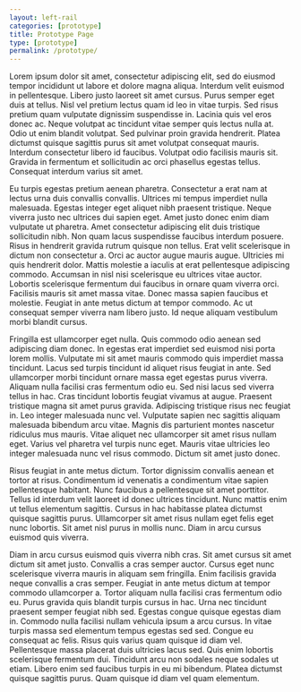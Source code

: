 ```yaml
---
layout: left-rail
categories: [prototype]
title: Prototype Page
type: [prototype]
permalink: /prototype/
---
```

Lorem ipsum dolor sit amet, consectetur adipiscing elit, sed do eiusmod tempor incididunt ut labore et dolore magna aliqua. Interdum velit euismod in pellentesque. Libero justo laoreet sit amet cursus. Purus semper eget duis at tellus. Nisl vel pretium lectus quam id leo in vitae turpis. Sed risus pretium quam vulputate dignissim suspendisse in. Lacinia quis vel eros donec ac. Neque volutpat ac tincidunt vitae semper quis lectus nulla at. Odio ut enim blandit volutpat. Sed pulvinar proin gravida hendrerit. Platea dictumst quisque sagittis purus sit amet volutpat consequat mauris. Interdum consectetur libero id faucibus. Volutpat odio facilisis mauris sit. Gravida in fermentum et sollicitudin ac orci phasellus egestas tellus. Consequat interdum varius sit amet.

Eu turpis egestas pretium aenean pharetra. Consectetur a erat nam at lectus urna duis convallis convallis. Ultrices mi tempus imperdiet nulla malesuada. Egestas integer eget aliquet nibh praesent tristique. Neque viverra justo nec ultrices dui sapien eget. Amet justo donec enim diam vulputate ut pharetra. Amet consectetur adipiscing elit duis tristique sollicitudin nibh. Non quam lacus suspendisse faucibus interdum posuere. Risus in hendrerit gravida rutrum quisque non tellus. Erat velit scelerisque in dictum non consectetur a. Orci ac auctor augue mauris augue. Ultricies mi quis hendrerit dolor. Mattis molestie a iaculis at erat pellentesque adipiscing commodo. Accumsan in nisl nisi scelerisque eu ultrices vitae auctor. Lobortis scelerisque fermentum dui faucibus in ornare quam viverra orci. Facilisis mauris sit amet massa vitae. Donec massa sapien faucibus et molestie. Feugiat in ante metus dictum at tempor commodo. Ac ut consequat semper viverra nam libero justo. Id neque aliquam vestibulum morbi blandit cursus.

Fringilla est ullamcorper eget nulla. Quis commodo odio aenean sed adipiscing diam donec. In egestas erat imperdiet sed euismod nisi porta lorem mollis. Vulputate mi sit amet mauris commodo quis imperdiet massa tincidunt. Lacus sed turpis tincidunt id aliquet risus feugiat in ante. Sed ullamcorper morbi tincidunt ornare massa eget egestas purus viverra. Aliquam nulla facilisi cras fermentum odio eu. Sed nisi lacus sed viverra tellus in hac. Cras tincidunt lobortis feugiat vivamus at augue. Praesent tristique magna sit amet purus gravida. Adipiscing tristique risus nec feugiat in. Leo integer malesuada nunc vel. Vulputate sapien nec sagittis aliquam malesuada bibendum arcu vitae. Magnis dis parturient montes nascetur ridiculus mus mauris. Vitae aliquet nec ullamcorper sit amet risus nullam eget. Varius vel pharetra vel turpis nunc eget. Mauris vitae ultricies leo integer malesuada nunc vel risus commodo. Dictum sit amet justo donec.

Risus feugiat in ante metus dictum. Tortor dignissim convallis aenean et tortor at risus. Condimentum id venenatis a condimentum vitae sapien pellentesque habitant. Nunc faucibus a pellentesque sit amet porttitor. Tellus id interdum velit laoreet id donec ultrices tincidunt. Nunc mattis enim ut tellus elementum sagittis. Cursus in hac habitasse platea dictumst quisque sagittis purus. Ullamcorper sit amet risus nullam eget felis eget nunc lobortis. Sit amet nisl purus in mollis nunc. Diam in arcu cursus euismod quis viverra.

Diam in arcu cursus euismod quis viverra nibh cras. Sit amet cursus sit amet dictum sit amet justo. Convallis a cras semper auctor. Cursus eget nunc scelerisque viverra mauris in aliquam sem fringilla. Enim facilisis gravida neque convallis a cras semper. Feugiat in ante metus dictum at tempor commodo ullamcorper a. Tortor aliquam nulla facilisi cras fermentum odio eu. Purus gravida quis blandit turpis cursus in hac. Urna nec tincidunt praesent semper feugiat nibh sed. Egestas congue quisque egestas diam in. Commodo nulla facilisi nullam vehicula ipsum a arcu cursus. In vitae turpis massa sed elementum tempus egestas sed sed. Congue eu consequat ac felis. Risus quis varius quam quisque id diam vel. Pellentesque massa placerat duis ultricies lacus sed. Quis enim lobortis scelerisque fermentum dui. Tincidunt arcu non sodales neque sodales ut etiam. Libero enim sed faucibus turpis in eu mi bibendum. Platea dictumst quisque sagittis purus. Quam quisque id diam vel quam elementum.